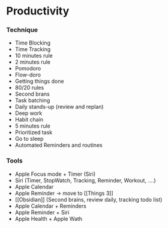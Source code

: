 # Productivity
### Technique
- Time Blocking
- Time Tracking
- 10 minutes rule
- 2 minutes rule
- Pomodoro
- Flow-doro
- Getting things done
- 80/20 rules
- Second brans
- Task batching
- Daily stands-up (review and replan)
- Deep work
- Habit chain
- 5 minutes rule
- Prioritized task
- Go to sleep 
- Automated Reminders and routines
### Tools
- Apple Focus mode + Timer (Siri)
- Siri (Timer, StopWatch, Tracking, Reminder, Workout, ....)
- Apple Calendar
- Apple Reminder -> move to [[Things 3]]
- [[Obsidian]] (Second brains, review daily, tracking todo list)
- Apple Calendar + Reminders
- Apple Reminder + Siri
- Apple Health + Apple Wath

